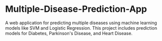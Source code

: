 # Multiple-Disease-Prediction-App

A web application for predicting multiple diseases using machine learning models like SVM and Logistic Regression. This project includes prediction models for Diabetes, Parkinson's Disease, and Heart Disease.

